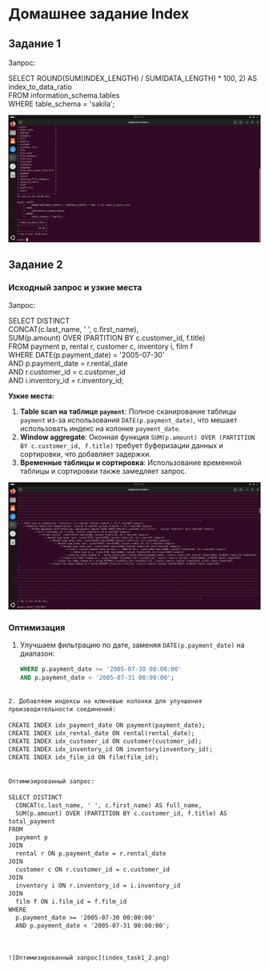 # Домашнее задание Index

## Задание 1
Запрос: 

SELECT ROUND(SUM(INDEX_LENGTH) / SUM(DATA_LENGTH) * 100, 2) AS index_to_data_ratio  
FROM information_schema.tables  
WHERE table_schema = 'sakila';

![Результат задания 1](index_task1.png)

## Задание 2

### Исходный запрос и узкие места

Запрос: 

SELECT DISTINCT  
    CONCAT(c.last_name, ' ', c.first_name),  
    SUM(p.amount) OVER (PARTITION BY c.customer_id, f.title)  
FROM payment p, rental r, customer c, inventory i, film f  
WHERE DATE(p.payment_date) = '2005-07-30'  
AND p.payment_date = r.rental_date  
AND r.customer_id = c.customer_id  
AND i.inventory_id = r.inventory_id;

**Узкие места:**

1. **Table scan на таблице `payment`**: Полное сканирование таблицы `payment` из-за использования `DATE(p.payment_date)`, что мешает использовать индекс на колонке `payment_date`.
2. **Window aggregate**: Оконная функция `SUM(p.amount) OVER (PARTITION BY c.customer_id, f.title)` требует буферизации данных и сортировки, что добавляет задержки.
3. **Временные таблицы и сортировка**: Использование временной таблицы и сортировки также замедляет запрос.

![исходный запрос](index_task1-1.png)

### Оптимизация

1. Улучшаем фильтрацию по дате, заменяя `DATE(p.payment_date)` на диапазон:
   
   ```sql
   WHERE p.payment_date >= '2005-07-30 00:00:00' 
   AND p.payment_date < '2005-07-31 00:00:00';
  ```

2. Добавляем индексы на ключевые колонки для улучшения производительности соединений:

CREATE INDEX idx_payment_date ON payment(payment_date);
CREATE INDEX idx_rental_date ON rental(rental_date);
CREATE INDEX idx_customer_id ON customer(customer_id);
CREATE INDEX idx_inventory_id ON inventory(inventory_id);
CREATE INDEX idx_film_id ON film(film_id);


Оптимизированный запрос:

SELECT DISTINCT 
    CONCAT(c.last_name, ' ', c.first_name) AS full_name, 
    SUM(p.amount) OVER (PARTITION BY c.customer_id, f.title) AS total_payment
FROM 
    payment p
JOIN 
    rental r ON p.payment_date = r.rental_date
JOIN 
    customer c ON r.customer_id = c.customer_id
JOIN 
    inventory i ON r.inventory_id = i.inventory_id
JOIN 
    film f ON i.film_id = f.film_id
WHERE 
    p.payment_date >= '2005-07-30 00:00:00' 
    AND p.payment_date < '2005-07-31 00:00:00';



![Оптимизированный запрос](index_task1_2.png)

